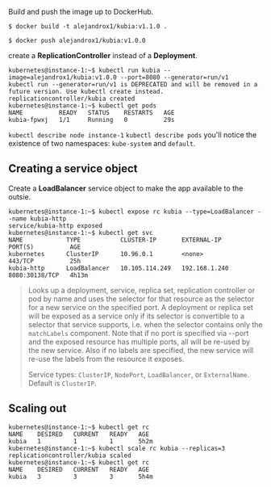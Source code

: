 Build and push the image up to DockerHub.
```
$ docker build -t alejandrox1/kubia:v1.1.0 .

$ docker push alejandrox1/kubia:v1.0.0
```

create a **ReplicationController** instead of a **Deployment**.
```
kubernetes@instance-1:~$ kubectl run kubia --image=alejandrox1/kubia:v1.0.0 --port=8080 --generator=run/v1
kubectl run --generator=run/v1 is DEPRECATED and will be removed in a future version. Use kubectl create instead.
replicationcontroller/kubia created
kubernetes@instance-1:~$ kubectl get pods
NAME          READY   STATUS    RESTARTS   AGE
kubia-fpwxj   1/1     Running   0          29s
```

`kubectl describe node instance-1` `kubectl describe pods` you'll notice the
existence of two namespaces: `kube-system` and `default`.

## Creating a service object
Create a **LoadBalancer** service object to make the app available to the
outsie.

```
kubernetes@instance-1:~$ kubectl expose rc kubia --type=LoadBalancer --name kubia-http
service/kubia-http exposed
kubernetes@instance-1:~$ kubectl get svc
NAME            TYPE           CLUSTER-IP       EXTERNAL-IP     PORT(S)          AGE
kubernetes      ClusterIP      10.96.0.1        <none>          443/TCP          25h
kubia-http      LoadBalancer   10.105.114.249   192.168.1.240   8080:30138/TCP   4h13m
```

> Looks up a deployment, service, replica set, replication controller or pod by 
> name and uses the selector for that resource as the selector for a new service 
> on the specified port. 
> A deployment or replica set will be exposed as a service only if its selector 
> is convertible to a selector that service supports, i.e. when the selector 
> contains only the `matchLabels` component.
> Note that if no port is specified via --port and the exposed resource has 
> multiple ports, all will be re-used by the new service. 
> Also if no labels are specified, the new service will re-use the labels from 
> the resource it exposes.
> 
> Service types: `ClusterIP`, `NodePort`, `LoadBalancer`, or `ExternalName`. 
> Default is `ClusterIP`.


## Scaling out
```
kubernetes@instance-1:~$ kubectl get rc
NAME    DESIRED   CURRENT   READY   AGE
kubia   1         1         1       5h2m
kubernetes@instance-1:~$ kubectl scale rc kubia --replicas=3
replicationcontroller/kubia scaled
kubernetes@instance-1:~$ kubectl get rc
NAME    DESIRED   CURRENT   READY   AGE
kubia   3         3         3       5h4m
```
